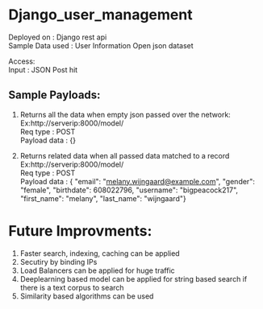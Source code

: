 # Django_user_management

Deployed on : Django rest api<br/>
Sample Data used : User Information Open json dataset

Access:<br/>
Input : JSON Post hit 

## Sample Payloads:<br/>

1. Returns all the data when empty json passed over the network:<br/>
Ex:http://serverip:8000/model/ <br/>
Req type : POST <br/>
Payload data : {}

2. Returns related data when all passed data matched to a record<br/>
Ex:http://serverip:8000/model/<br/>
Req type : POST <br/>
Payload data : {
    "email": "melany.wijngaard@example.com",
    "gender": "female",
    "birthdate": 608022796,
   "username": "bigpeacock217",
    "first_name": "melany",
    "last_name": "wijngaard"}

# Future Improvments:

1. Faster search, indexing, caching can be applied
2. Secutiry by binding IPs
3. Load Balancers can be applied for huge traffic
4. Deeplearning based model can be applied for string based search if there is a text corpus to search
5. Similarity based algorithms can be used
